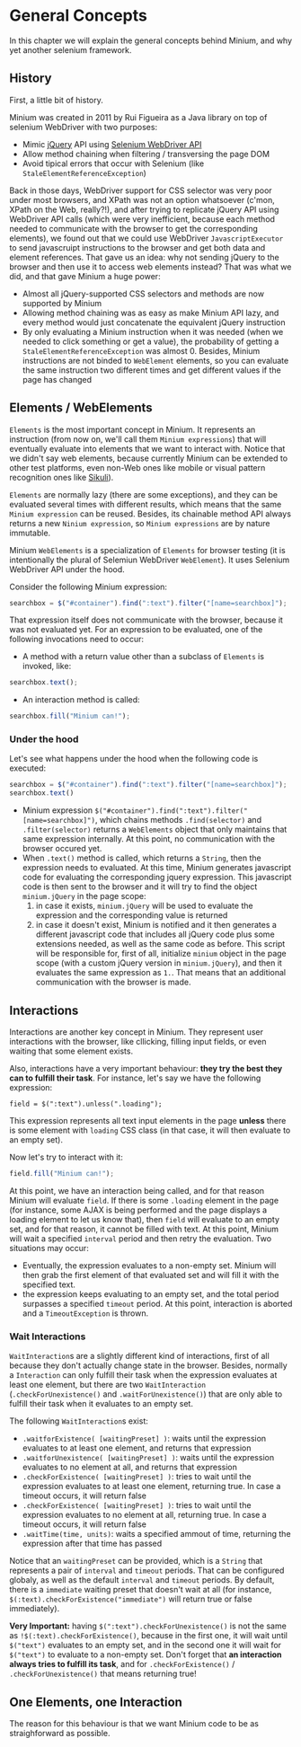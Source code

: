# General Concepts

In this chapter we will explain the general concepts behind Minium, and why yet another 
selenium framework.

## History

First, a little bit of history.

Minium was created in 2011 by Rui Figueira as a Java library on top of selenium WebDriver with
two purposes:

* Mimic [jQuery](http://jquery.com/) API using [Selenium WebDriver API](http://docs.seleniumhq.org/projects/webdriver/)
* Allow method chaining when filtering / transversing the page DOM 
* Avoid tipical errors that occur with Selenium (like `StaleElementReferenceException`)

Back in those days, WebDriver support for CSS selector was very poor under most browsers, and XPath was not an
option whatsoever (c'mon, XPath on the Web, really?!), and after trying to replicate jQuery API using WebDriver 
API calls (which were very inefficient, because each method needed to communicate with the browser to get the 
corresponding elements), we found out that we could use WebDriver `JavascriptExecutor` to send javascruipt 
instructions to the browser and get both data and element references. That gave us an idea: why not sending 
jQuery to the browser and then use it to access web elements instead?
That was what we did, and that gave Minium a huge power:

* Almost all jQuery-supported CSS selectors and methods are now supported by Minium
* Allowing method chaining was as easy as make Minium API lazy, and every method would just concatenate
  the equivalent jQuery instruction
* By only evaluating a Minium instruction when it was needed (when we needed to click something or get a value),
  the probability of getting a `StaleElementReferenceException` was almost 0. Besides, Minium instructions are not 
  binded to `WebElement` elements, so you can evaluate the same instruction two different times and get different
  values if the page has changed

## Elements / WebElements

`Elements` is the most important concept in Minium. It represents an instruction (from now on, we'll call 
them `Minium expressions`) that will eventually evaluate into elements that we want to interact with. Notice that
we didn't say web elements, because currently Minium can be extended to other test platforms, 
even non-Web ones like mobile or visual pattern recognition ones like [Sikuli](http://sikuli.org/)).

`Elements` are normally lazy (there are some exceptions), and they can be evaluated several times with different
results, which means that the same `Minium expression` can be reused. Besides, its chainable method API always returns
a new `Ninium expression`, so `Minium expressions` are by nature immutable.

Minium `WebElements` is a specialization of `Elements` for browser testing (it is intentionally the plural of Selemiun
WebDriver `WebElement`). It uses Selenium WebDriver API under the hood.

Consider the following Minium expression:

```javascript
searchbox = $("#container").find(":text").filter("[name=searchbox]");
```

That expression itself does not communicate with the browser, because it was not evaluated yet. For an expression 
to be evaluated, one of the following invocations need to occur:

* A method with a return value other than a subclass of `Elements` is invoked, like:
```javascript
searchbox.text();
```
* An interaction method is called:
```javascript
searchbox.fill("Minium can!");
```
### Under the hood

Let's see what happens under the hood when the following code is executed:

```javascript
searchbox = $("#container").find(":text").filter("[name=searchbox]");
searchbox.text()
```

- Minium expression `$("#container").find(":text").filter("[name=searchbox]")`, which chains methods
  `.find(selector)` and `.filter(selector)` returns a `WebElements` object that only maintains that same expression
 internally. At this point, no communication with the browser occured yet.
- When `.text()` method is called, which returns a `String`, then the expression needs to evaluated. At this time,
  Minium generates javascript code for evaluating the corresponding jquery expression. This javascript code
  is then sent to the browser and it will try to find the object `minium.jQuery` in the page scope:
    1. in case it exists, `minium.jQuery` will be used to evaluate the expression and the corresponding value is returned
    2. in case it doesn't exist, Minium is notified and it then generates a different javascript code that
      includes all jQuery code plus some extensions needed, as well as the same code as before. This script will be responsible
      for, first of all, initialize `minium` object in the page scope (with a custom jQuery version in `minium.jQuery`), and
      then it evaluates the same expression as `1.`. That means that an additional communication with the browser is made.

## Interactions

Interactions are another key concept in Minium. They represent user interactions with the browser, like
cllicking, filling input fields, or even waiting that some element exists.

Also, interactions have a very important behaviour: **they try the best they can to fulfill their task**.
For instance, let's say we have the following expression:

```javascrippt
field = $(":text").unless(".loading");
```

This expression represents all text input elements in the page **unless** there is some element with
`loading` CSS class (in that case, it will then evaluate to an empty set).

Now let's try to interact with it:

```javascript
field.fill("Minium can!");
```

At this point, we have an interaction being called, and for that reason Minium will evaluate `field`.
If there is some `.loading` element in the page (for instance, some AJAX is being performed and the page
displays a loading element to let us know that), then `field` will evaluate to an empty set, and for that
reason, it cannot be filled with text. At this point, Minium will wait a specified `interval` period and then 
retry the evaluation. Two situations may occur:

- Eventually, the expression evaluates to a non-empty set. Minium will then grab the first element of that
  evaluated set and will fill it with the specified text.
- the expression keeps evaluating to an empty set, and the total period surpasses a specified `timeout` period.
  At this point, interaction is aborted and a `TimeoutException` is thrown.

### Wait Interactions

`WaitInteraction`s are a slightly different kind of interactions, first of all because they don't actually 
change state in the browser. Besides, normally a `Interaction` can only fulfill their task when the expression
evaluates at least one element, but there are two `WaitInteraction` (`.checkForUnexistence()` and `.waitForUnexistence()`)
that are only able to fulfill their task when it evaluates to an empty set.

The following `WaitInteraction`s exist:

- `.waitforExistence( [waitingPreset] )`: waits until the expression evaluates to at least one element, and returns that expression
- `.waitforUnexistence( [waitingPreset] )`: waits until the expression evaluates to no element at all, and returns that expression
- `.checkForExistence( [waitingPreset] )`: tries to wait until the expression evaluates to at least one element, returning true.
  In case a timeout occurs, it will return false
- `.checkForExistence( [waitingPreset] )`: tries to wait until the expression evaluates to no element at all, returning true.
  In case a timeout occurs, it will return false
- `.waitTime(time, units)`: waits a specified ammout of time, returning the expression after that time has passed

Notice that an `waitingPreset` can be provided, which is a `String` that represents a pair of `interval` and `timeout` periods. 
That can be configured globaly, as well as the default `interval` and `timeout` periods. By default, there is a `immediate` waiting
preset that doesn't wait at all (for instance, `$(:text).checkForExistence("immediate")` will return true or false immediately).

**Very Important:** having `$(":text").checkForUnexistence()` is not the same as `!$(:text).checkForExistence()`, because
in the first one, it will wait until `$("text")` evaluates to an empty set, and in the second one it will wait for
`$("text")` to evaluate to a non-empty set. Don't forget that **an interaction always tries to fulfill its task**,
and for `.checkForExistence()` / `.checkForUnexistence()` that means returning true!

## One Elements, one Interaction

The reason for this behaviour is that we want Minium code to be as straighforward as possible.
